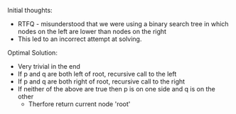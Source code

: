 Initial thoughts:
- RTFQ - misunderstood that we were using a binary search tree in which nodes on the left are lower than nodes on the right
- This led to an incorrect attempt at solving.

Optimal Solution:
- Very trivial in the end
- If p and q are both left of root, recursive call to the left
- If p and q are both right of root, recursive call to the right
- If neither of the above are true then p is on one side and q is on the other
  - Therfore return current node 'root'